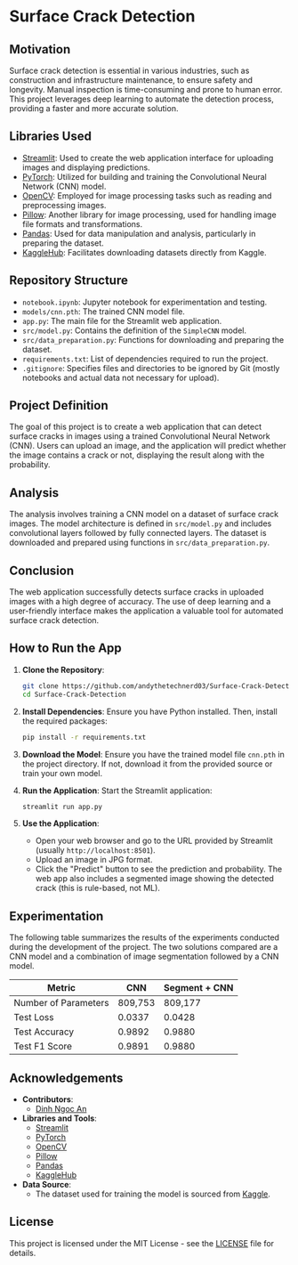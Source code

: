 # Surface Crack Detection

## Motivation
Surface crack detection is essential in various industries, such as construction and infrastructure maintenance, to ensure safety and longevity. Manual inspection is time-consuming and prone to human error. This project leverages deep learning to automate the detection process, providing a faster and more accurate solution.

## Libraries Used
- [Streamlit](https://streamlit.io/): Used to create the web application interface for uploading images and displaying predictions.
- [PyTorch](https://pytorch.org/): Utilized for building and training the Convolutional Neural Network (CNN) model.
- [OpenCV](https://opencv.org/): Employed for image processing tasks such as reading and preprocessing images.
- [Pillow](https://python-pillow.org/): Another library for image processing, used for handling image file formats and transformations.
- [Pandas](https://pandas.pydata.org/): Used for data manipulation and analysis, particularly in preparing the dataset.
- [KaggleHub](https://pypi.org/project/kagglehub/): Facilitates downloading datasets directly from Kaggle.

## Repository Structure
- `notebook.ipynb`: Jupyter notebook for experimentation and testing.
- `models/cnn.pth`: The trained CNN model file.
- `app.py`: The main file for the Streamlit web application.
- `src/model.py`: Contains the definition of the `SimpleCNN` model.
- `src/data_preparation.py`: Functions for downloading and preparing the dataset.
- `requirements.txt`: List of dependencies required to run the project.
- `.gitignore`: Specifies files and directories to be ignored by Git (mostly notebooks and actual data not necessary for upload).

## Project Definition
The goal of this project is to create a web application that can detect surface cracks in images using a trained Convolutional Neural Network (CNN). Users can upload an image, and the application will predict whether the image contains a crack or not, displaying the result along with the probability.

## Analysis
The analysis involves training a CNN model on a dataset of surface crack images. The model architecture is defined in `src/model.py` and includes convolutional layers followed by fully connected layers. The dataset is downloaded and prepared using functions in `src/data_preparation.py`.

## Conclusion
The web application successfully detects surface cracks in uploaded images with a high degree of accuracy. The use of deep learning and a user-friendly interface makes the application a valuable tool for automated surface crack detection.

## How to Run the App
1. **Clone the Repository**:
    ```sh
    git clone https://github.com/andythetechnerd03/Surface-Crack-Detection.git
    cd Surface-Crack-Detection
    ```

2. **Install Dependencies**:
    Ensure you have Python installed. Then, install the required packages:
    ```sh
    pip install -r requirements.txt
    ```

3. **Download the Model**:
    Ensure you have the trained model file `cnn.pth` in the project directory. If not, download it from the provided source or train your own model.

4. **Run the Application**:
    Start the Streamlit application:
    ```sh
    streamlit run app.py
    ```

5. **Use the Application**:
    - Open your web browser and go to the URL provided by Streamlit (usually `http://localhost:8501`).
    - Upload an image in JPG format.
    - Click the "Predict" button to see the prediction and probability. The web app also includes a segmented image showing the detected crack (this is rule-based, not ML).

## Experimentation

The following table summarizes the results of the experiments conducted during the development of the project. The two solutions compared are a CNN model and a combination of image segmentation followed by a CNN model.

| Metric                | CNN          | Segment + CNN |
|-----------------------|--------------|----------------|
| Number of Parameters  | 809,753      | 809,177        |
| Test Loss             | 0.0337       | 0.0428         |
| Test Accuracy         | 0.9892       | 0.9880         |
| Test F1 Score         | 0.9891       | 0.9880         |

## Acknowledgements
- **Contributors**: 
    - [Dinh Ngoc An](https://github.com/andythetechnerd03)
- **Libraries and Tools**:
    - [Streamlit](https://streamlit.io/)
    - [PyTorch](https://pytorch.org/)
    - [OpenCV](https://opencv.org/)
    - [Pillow](https://python-pillow.org/)
    - [Pandas](https://pandas.pydata.org/)
    - [KaggleHub](https://pypi.org/project/kagglehub/)
- **Data Source**:
    - The dataset used for training the model is sourced from [Kaggle](https://www.kaggle.com/arunrk7/surface-crack-detection).

## License
This project is licensed under the MIT License - see the [LICENSE](LICENSE) file for details.